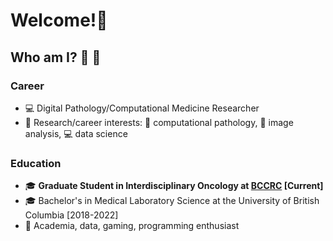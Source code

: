 <!--
**fuminaba/fuminaba** is a ✨ _special_ ✨ repository because its `README.md` (this file) appears on your GitHub profile.

Here are some ideas to get you started:

- 🔭 I’m currently working on ...
- 🌱 I’m currently learning ...
- 👯 I’m looking to collaborate on ...
- 🤔 I’m looking for help with ...
- 💬 Ask me about ...
- 📫 How to reach me: ...
- 😄 Pronouns: ...
- ⚡ Fun fact: ...
-->

# Welcome!👋

## Who am I? :koala: :seedling:  
### Career 
* :computer: Digital Pathology/Computational Medicine Researcher 
* :book: Research/career interests: :space_invader: computational pathology, :microscope: image analysis, :computer: data science  
### Education
* :mortar_board: **Graduate Student in Interdisciplinary Oncology at [BCCRC](https://www.bccrc.ca/dept/io/labs/guillaud-lab) \[Current\]**
* :mortar_board: Bachelor's in Medical Laboratory Science at the University of British Columbia \[2018-2022\]
* :star2: Academia, data, gaming, programming enthusiast

